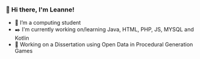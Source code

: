 ### 👋 Hi there, I'm Leanne! 
 - 🌱 I’m a computing student
 - ✒️ I'm currently working on/learning Java, HTML, PHP, JS, MYSQL and Kotlin
 - 📓 Working on a Dissertation using Open Data in Procedural Generation Games 



<!--
**LMacDiarmid/LMacDiarmid** is a ✨ _special_ ✨ repository because its `README.md` (this file) appears on your GitHub profile.

Here are some ideas to get you started:

- 🔭 I’m currently working on ...
- 🌱 I’m currently learning ...
- 👯 I’m looking to collaborate on ...
- 🤔 I’m looking for help with ...
- 💬 Ask me about ...
- 📫 How to reach me: ...
- 😄 Pronouns: ...
- ⚡ Fun fact: ...
-->
